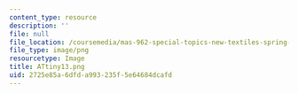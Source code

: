 ```yaml
---
content_type: resource
description: ''
file: null
file_location: /coursemedia/mas-962-special-topics-new-textiles-spring-2010/2725e85a6dfda993235f5e64684dcafd_ATtiny13.png
file_type: image/png
resourcetype: Image
title: ATtiny13.png
uid: 2725e85a-6dfd-a993-235f-5e64684dcafd
---
```

